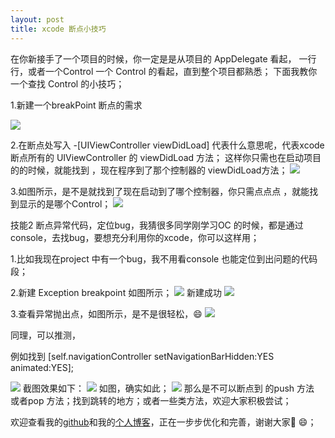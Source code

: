 ```yaml
---
layout: post
title: xcode 断点小技巧
---
```

在你新接手了一个项目的时候，你一定是是从项目的 AppDelegate 看起，
一行行，或者一个Control 一个 Control 的看起，直到整个项目都熟悉；
下面我教你一个查找 Control 的小技巧；

1.新建一个breakPoint 断点的需求

![](http://ooynqqqkg.bkt.clouddn.com/888EFC17-7642-4C8C-868D-34D47994200D.png)

2.在断点处写入 -[UIViewController viewDidLoad] 
代表什么意思呢，代表xcode 断点所有的 UIViewController 的 viewDidLoad  方法；
这样你只需也在启动项目的的时候，就能找到 ，现在程序到了那个控制器的 viewDidLoad方法；
![](http://ooynqqqkg.bkt.clouddn.com/QQ20170703-181807@2x.png)

3.如图所示，是不是就找到了现在启动到了哪个控制器，你只需点点点 ，就能找到显示的是哪个Control；
![](http://ooynqqqkg.bkt.clouddn.com/QQ20170703-182357@2x.png)


技能2
断点异常代码，定位bug，我猜很多同学刚学习OC 的时候，都是通过console，去找bug，要想充分利用你的xcode，你可以这样用；

1.比如我现在project 中有一个bug，我不用看console 也能定位到出问题的代码段；

2.新建 Exception breakpoint 如图所示；
![](http://ooynqqqkg.bkt.clouddn.com/QQ20170703-182503@2x.png)
新建成功
![](http://ooynqqqkg.bkt.clouddn.com/QQ20170703-182850@2x.png)

3.查看异常抛出点，如图所示，是不是很轻松，😄
![](http://ooynqqqkg.bkt.clouddn.com/481466D6-70C8-4AF3-95CD-0BC2EC8A5749.png)



同理，可以推测，

例如找到 
	[self.navigationController setNavigationBarHidden:YES animated:YES];

![](http://ooynqqqkg.bkt.clouddn.com/QQ20170703-184651@2x.png)
截图效果如下：
![](http://ooynqqqkg.bkt.clouddn.com/QQ20170703-184915@2x.png)
如图，确实如此；
![](http://ooynqqqkg.bkt.clouddn.com/QQ20170703-184943@2x.png)
那么是不可以断点到 的push 方法 或者pop 方法；找到跳转的地方；或者一些类方法，欢迎大家积极尝试；



欢迎查看我的[github](https://github.com/hunter858)和我的[个人博客](http://www.pengchao.tech)，正在一步步优化和完善，谢谢大家🙏 😄；